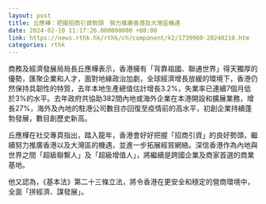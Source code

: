 ```yaml
---
layout: post
title: 丘應樺：把握招商引資勢頭　努力推廣香港及大灣區機遇
date: 2024-02-10 11:17:26.000000000 +08:00
link: https://news.rthk.hk/rthk/ch/component/k2/1739960-20240210.htm
categories: rthk
---
```


商務及經濟發展局局長丘應樺表示，香港擁有「背靠祖國、聯通世界」得天獨厚的優勢，匯聚企業和人才，面對地緣政治加劇，全球經濟增長放緩的環境下，香港仍然保持具韌性的特質，去年本地生產總值估計增長3.2%，失業率已連續7個月低於3%的水平。去年政府共協助382間內地或海外企業在本港開設和擴展業務，增長27%，海外及內地的駐港公司數目亦回復至疫情前的高水平，初創企業持續蓬勃發展，數目創歷史新高。

丘應樺在社交專頁指出，踏入龍年，香港會好好把握「招商引資」的良好勢頭，繼續努力推廣香港以及大灣區的機遇，並進一步拓展經貿網絡。深信香港作為內地與世界之間「超級聯繫人」及「超級增值人」，將繼續是跨國企業及商家首選的商業基地。

他又認為，《基本法》第二十三條立法，將令香港在更安全和穩定的營商環境中，全面「拼經濟、謀發展」。
